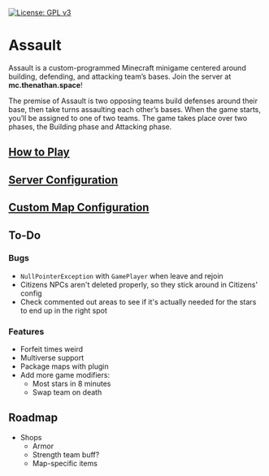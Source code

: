 [![License: GPL v3](https://img.shields.io/badge/License-GPLv3-blue.svg)](https://www.gnu.org/licenses/gpl-3.0)

# Assault

Assault is a custom-programmed Minecraft minigame centered around building, defending, and attacking team’s bases. Join
the server at **mc.thenathan.space**!

The premise of Assault is two opposing teams build defenses around their base, then take turns assaulting each other’s
bases. When the game starts, you’ll be assigned to one of two teams. The game takes place over two phases, the Building
phase and Attacking phase.

## [How to Play](https://github.com/TheKingElessar/Assault/wiki/How-to-Play)

## [Server Configuration](https://github.com/TheKingElessar/Assault/wiki/Plugin-Configuration)

## [Custom Map Configuration](https://github.com/TheKingElessar/Assault/wiki/Map-Configuration)

## To-Do

### Bugs

- `NullPointerException` with `GamePlayer` when leave and rejoin
- Citizens NPCs aren't deleted properly, so they stick around in Citizens' config
- Check commented out areas to see if it's actually needed for the stars to end up in the right spot

### Features

- Forfeit times weird
- Multiverse support
- Package maps with plugin
- Add more game modifiers:
    - Most stars in 8 minutes
    - Swap team on death

## Roadmap

- Shops
    - Armor
    - Strength team buff?
    - Map-specific items